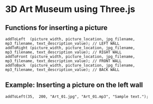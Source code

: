 # 3D Art Museum using Three.js


## Functions for inserting a picture

```
addToLeft  (picture_width, picture_location, jpg_filename, mp3_filename, text_description_value); // LEFT WALL
addToRight (picture_width, picture_location, jpg_filename, mp3_filename, text_description_value); // RIGHT WALL
addToFront (picture_width, picture_location, jpg_filename, mp3_filename, text_description_value); // FRONT WALL
addToBack  (picture_width, picture_location, jpg_filename, mp3_filename, text_description_value); // BACK WALL
```

## Example: Inserting a picture on the left wall

```
addToLeft(35,  200, "Art_01.jpg", "Art_01.mp3", "Sample text.");
```
